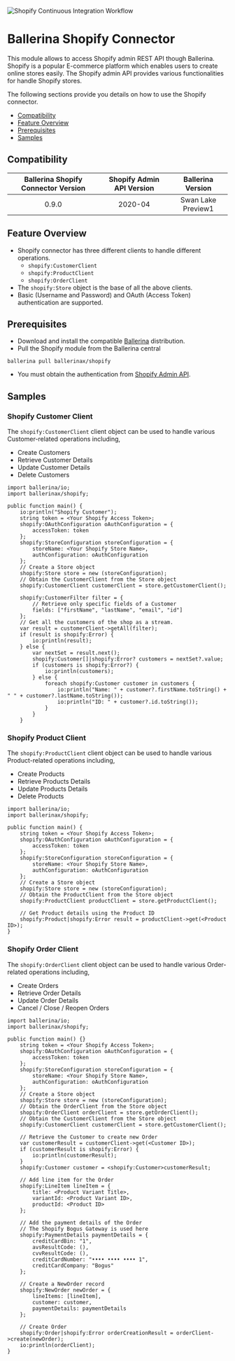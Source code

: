 ![Shopify Continuous Integration Workflow](https://github.com/ballerina-platform/module-ballerinax-shopify/workflows/Shopify%20Continuous%20Integration%20Workflow/badge.svg)
# Ballerina Shopify Connector
This module allows to access Shopify admin REST API though Ballerina. Shopify is a popular E-commerce platform which enables users to create online stores easily. The Shopify admin API provides various functionalities for handle Shopify stores.

The following sections provide you details on how to use the Shopify connector.

- [Compatibility](#compatibility)
- [Feature Overview](#feature-overview)
- [Prerequisites](#Prerequisites)
- [Samples](#samples)

## Compatibility

| Ballerina Shopify Connector Version | Shopify Admin API Version | Ballerina Version |
|:-----------------------------------:|:-------------------------:|:-----------------:|
| 0.9.0                               | 2020-04                   | Swan Lake Preview1|

## Feature Overview
- Shopify connector has three different clients to handle different operations.
    - `shopify:CustomerClient`
    - `shopify:ProductClient`
    - `shopify:OrderClient`
- The `shopify:Store` object is the base of all the above clients.
- Basic (Username and Password) and OAuth (Access Token) authentication are supported.

## Prerequisites
- Download and install the compatible [Ballerina](https://ballerinalang.org/downloads/) distribution.
- Pull the Shopify module from the Ballerina central
```shell
ballerina pull ballerinax/shopify
```
- You must obtain the authentication from [Shopify Admin API](https://shopify.dev/concepts/about-apis/authentication).

## Samples
### Shopify Customer Client
The `shopify:CustomerClient` client object can be used to handle various Customer-related operations including,
- Create Customers
- Retrieve Customer Details
- Update Customer Details
- Delete Customers

```ballerina
import ballerina/io;
import ballerinax/shopify;

public function main() {
    io:println("Shopify Customer");
    string token = <Your Shopify Access Token>;
    shopify:OAuthConfiguration oAuthConfiguration = {
        accessToken: token
    };
    shopify:StoreConfiguration storeConfiguration = {
        storeName: <Your Shopify Store Name>,
        authConfiguration: oAuthConfiguration
    };
    // Create a Store object
    shopify:Store store = new (storeConfiguration);
    // Obtain the CustomerClient from the Store object
    shopify:CustomerClient customerClient = store.getCustomerClient();

    shopify:CustomerFilter filter = {
        // Retrieve only specific fields of a Customer
        fields: ["firstName", "lastName", "email", "id"]
    };
    // Get all the customers of the shop as a stream.
    var result = customerClient->getAll(filter);
    if (result is shopify:Error) {
        io:println(result);
    } else {
        var nextSet = result.next();
        shopify:Customer[]|shopify:Error? customers = nextSet?.value;
        if (customers is shopify:Error?) {
            io:println(customers);
        } else {
            foreach shopify:Customer customer in customers {
                io:println("Name: " + customer?.firstName.toString() + " " + customer?.lastName.toString());
                io:println("ID: " + customer?.id.toString());
            }
        }
    }
```

### Shopify Product Client
The `shopify:ProductClient` client object can be used to handle various Product-related operations including,
- Create Products
- Retrieve Products Details
- Update Products Details
- Delete Products

```ballerina
import ballerina/io;
import ballerinax/shopify;

public function main() {
    string token = <Your Shopify Access Token>;
    shopify:OAuthConfiguration oAuthConfiguration = {
        accessToken: token
    };
    shopify:StoreConfiguration storeConfiguration = {
        storeName: <Your Shopify Store Name>,
        authConfiguration: oAuthConfiguration
    };
    // Create a Store object
    shopify:Store store = new (storeConfiguration);
    // Obtain the ProductClient from the Store object
    shopify:ProductClient productClient = store.getProductClient();

    // Get Product details using the Product ID
    shopify:Product|shopify:Error result = productClient->get(<Product ID>);
}
```
### Shopify Order Client
The `shopify:OrderClient` client object can be used to handle various Order-related operations including,
- Create Orders
- Retrieve Order Details
- Update Order Details
- Cancel / Close / Reopen Orders

```ballerina
import ballerina/io;
import ballerinax/shopify;

public function main() {}
    string token = <Your Shopify Access Token>;
    shopify:OAuthConfiguration oAuthConfiguration = {
        accessToken: token
    };
    shopify:StoreConfiguration storeConfiguration = {
        storeName: <Your Shopify Store Name>,
        authConfiguration: oAuthConfiguration
    };
    // Create a Store object
    shopify:Store store = new (storeConfiguration);
    // Obtain the OrderClient from the Store object
    shopify:OrderClient orderClient = store.getOrderClient();
    // Obtain the CustomerClient from the Store object
    shopify:CustomerClient customerClient = store.getCustomerClient();

    // Retrieve the Customer to create new Order
    var customerResult = customerClient->get(<Customer ID>);
    if (customerResult is shopify:Error) {
        io:println(customerResult);
    }
    shopify:Customer customer = <shopify:Customer>customerResult;

    // Add line item for the Order
    shopify:LineItem lineItem = {
        title: <Product Variant Title>,
        variantId: <Product Variant ID>,
        productId: <Product ID>
    };

    // Add the payment details of the Order
    // The Shopify Bogus Gateway is used here
    shopify:PaymentDetails paymentDetails = {
        creditCardBin: "1",
        avsResultCode: (),
        cvvResultCode: (),
        creditCardNumber: "•••• •••• •••• 1",
        creditCardCompany: "Bogus"
    };

    // Create a NewOrder record
    shopify:NewOrder newOrder = {
        lineItems: [lineItem],
        customer: customer,
        paymentDetails: paymentDetails
    };

    // Create Order
    shopify:Order|shopify:Error orderCreationResult = orderClient->create(newOrder);
    io:println(orderClient);
}
```
